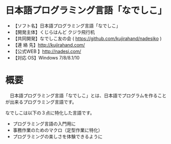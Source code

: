 # 日本語プログラミング言語「なでしこ」

 - 【ソフト名】日本語プログラミング言語「なでしこ」
 - 【開発主体】くじらはんど クジラ飛行机
 - 【共同開発】なでしこ友の会 ( https://github.com/kujirahand/nadesiko )
 - 【連 絡 先】http://kujirahand.com/
 - 【公式WEB 】http://nadesi.com/
 - 【対応  OS】Windows 7/8/8.1/10

# 概要

　日本語プログラミング言語「なでしこ」とは、日本語でプログラムを作ることが出来るプログラミング言語です。

なでしこは以下の３点に特化した言語です。

 - プログラミング言語の入門用に
 - 事務作業のためのマクロ（定型作業に特化）
 - プログラミングの楽しさを体験できるように
